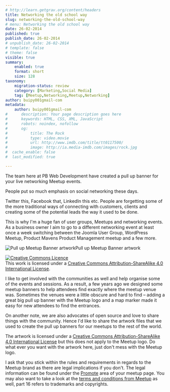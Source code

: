 ```yaml
---
# http://learn.getgrav.org/content/headers
title: Networking the old school way
slug: networking-the-old-school-way
# menu: Networking the old school way
date: 26-02-2014
published: true
publish_date: 26-02-2014
# unpublish_date: 26-02-2014
# template: false
# theme: false
visible: true
summary:
    enabled: true
    format: short
    size: 128
taxonomy:
    migration-status: review
    category: [Marketing,Social Media]
    tag: [Meetup,Networking,Meetup,Networking]
author: buipy001gmail-com
metadata:
    author: buipy001gmail-com
#      description: Your page description goes here
#      keywords: HTML, CSS, XML, JavaScript
#      robots: noindex, nofollow
#      og:
#          title: The Rock
#          type: video.movie
#          url: http://www.imdb.com/title/tt0117500/
#          image: http://ia.media-imdb.com/images/rock.jpg
#  cache_enable: false
#  last_modified: true

---
```


The team here at PB Web Development have created a pull up banner for your live networking Meetup events.

People put so much emphasis on social networking these days.

Twitter this, Facebook that, LinkedIn this etc. People are forgetting some of the more traditional ways of connecting with customers, clients and creating some of the potential leads the way it used to be done.

This is why I'm a huge fan of user groups, Meetups and networking events. As a business owner I aim to go to a different networking event at least once a week switching between the Joomla User Group, WordPress Meetup, Product Mavens Product Management meetup and a few more.

![Pull up Meetup Banner artwork](/images/2014/02/meetup-banner-by-pb-web-dev.jpg)Pull up Meetup Banner artwork



[![Creative Commons Licence](http://i.creativecommons.org/l/by-sa/4.0/88x31.png)](http://creativecommons.org/licenses/by-sa/4.0/)  
 This work is licensed under a [Creative Commons Attribution-ShareAlike 4.0 International License](http://creativecommons.org/licenses/by-sa/4.0/).

I like to get involved with the communities as well and help organise some of the events and sessions. As a result, a few years ago we designed some meetup banners to help attendees find exactly where the meetup venue was. Sometimes the venues were a little obscure and hard to find – adding a great big pull up banner with the Meetup logo and a map marker made it easy for new attendees to find the entrances.

On another note, we are also advocates of open source and love to share things with the community. Hence I'd like to share the artwork files that we used to create the pull up banners for our meetups to the rest of the world.

The artwork is licensed under a [Creative Commons Attribution-ShareAlike 4.0 International License](http://creativecommons.org/licenses/by-sa/4.0/) but this does not apply to the Meetup logo. Do what ever you want with the artwork here, just don't mess with the Meetup logo.

I ask that you stick within the rules and requirements in regards to the Meetup brand as there are legal implications if you don't. The legal information can be found under the [Promote](http://www.meetup.com/Joomla-User-Group-Sydney/grow/links/ "Logo promotion usage") area of your meetup page. You may also want to take a look at the [terms and conditions from Meetup](http://www.meetup.com/terms/) as well, part 16 refers to trademarks and copyrights.